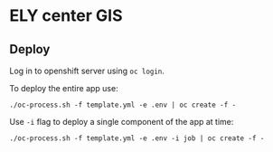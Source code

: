 # ELY center GIS

## Deploy

Log in to openshift server using `oc login`.

To deploy the entire app use:
 
`./oc-process.sh -f template.yml -e .env | oc create -f -`

Use `-i` flag to deploy a single component of the app at time:

`./oc-process.sh -f template.yml -e .env -i job | oc create -f -`
